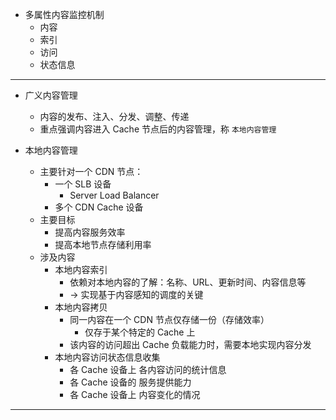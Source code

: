 * 多属性内容监控机制
    * 内容
    * 索引
    * 访问
    * 状态信息

---

* 广义内容管理
    * 内容的发布、注入、分发、调整、传递
    * 重点强调内容进入 Cache 节点后的内容管理，称 `本地内容管理`

* 本地内容管理
    * 主要针对一个 CDN 节点：
        * 一个 SLB 设备
            * Server Load Balancer
        * 多个 CDN Cache 设备
    * 主要目标
        * 提高内容服务效率
        * 提高本地节点存储利用率
    * 涉及内容
        * 本地内容索引
            * 依赖对本地内容的了解：名称、URL、更新时间、内容信息等
            * -> 实现基于内容感知的调度的关键
        * 本地内容拷贝
            * 同一内容在一个 CDN 节点仅存储一份（存储效率）
                * 仅存于某个特定的 Cache 上
            * 该内容的访问超出 Cache 负载能力时，需要本地实现内容分发
        * 本地内容访问状态信息收集
            * 各 Cache 设备上 各内容访问的统计信息
            * 各 Cache 设备的 服务提供能力
            * 各 Cache 设备上 内容变化的情况

---

